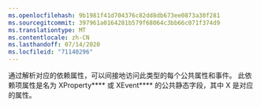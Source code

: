```yaml
---
ms.openlocfilehash: 9b1981f41d704376c82dd8db673ee0873a30f281
ms.sourcegitcommit: 397961a0164281b579f68064c3bb66c071f374d9
ms.translationtype: MT
ms.contentlocale: zh-CN
ms.lasthandoff: 07/14/2020
ms.locfileid: "71140296"
---
```

通过解析对应的依赖属性，可以间接地访问此类型的每个公共属性和事件。 此依赖项属性是名为 XProperty**** 或 XEvent**** 的公共静态字段，其中 X 是对应的属性。